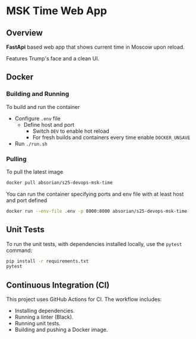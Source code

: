 # MSK Time Web App

## Overview

**FastApi** based web app that shows current time in Moscow upon reload.

Features Trump's face and a clean UI.

## Docker

### Building and Running

To build and run the container

- Configure `.env` file
  - Define host and port
    - Switch `DEV` to enable hot reload
    - For fresh builds and containers every time enable `DOCKER_UNSAVE`
- Run `./run.sh`

### Pulling

To pull the latest image

```bash
docker pull absorian/s25-devops-msk-time
```

You can run the container specifying ports and env file with at least host and port defined

```bash
docker run --env-file .env -p 8000:8000 absorian/s25-devops-msk-time
```

## Unit Tests

To run the unit tests, with dependencies installed locally, use the `pytest` command:

```bash
pip install -r requirements.txt
pytest
```

## Continuous Integration (CI)

This project uses GitHub Actions for CI. The workflow includes:

- Installing dependencies.
- Running a linter (Black).
- Running unit tests.
- Building and pushing a Docker image.
